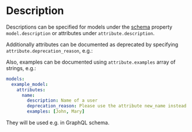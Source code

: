 # Description

Descriptions can be specified for models under the [schema](schema.md)
property `model.description` or attributes under `attribute.description`.

Additionally attributes can be documented as deprecated by specifying
`attribute.deprecation_reason`, e.g.:

Also, examples can be documented using `attribute.examples` array of strings,
e.g.:

```yml
models:
  example_model:
    attributes:
      name:
        description: Name of a user
        deprecation_reason: Please use the attribute new_name instead
        examples: [John, Mary]
```

They will be used e.g. in GraphQL schema.
